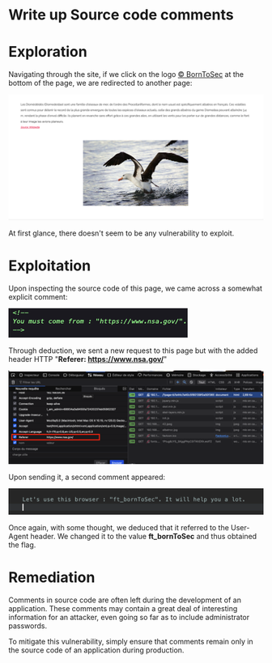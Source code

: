 # Write up Source code comments

# Exploration

Navigating through the site, if we click on the logo [© BornToSec](http://192.168.64.36/?page=b7e44c7a40c5f80139f0a50f3650fb2bd8d00b0d24667c4c2ca32c88e13b758f) at the bottom of the page, we are redirected
to another page:

![Capture d'écran 2024-05-02 à 19.01.47.png](images/Capture_decran_2024-05-02_a_19.01.47.png)

At first glance, there doesn't seem to be any vulnerability to exploit.

# Exploitation

Upon inspecting the source code of this page, we came across a somewhat explicit comment:

![Capture d'écran 2024-05-02 à 19.02.55.png](images/Capture_decran_2024-05-02_a_19.02.55.png)

Through deduction, we sent a new request to this page but with the added header HTTP "**Referer: https://www.nsa.gov/**"

![Capture d'écran 2024-05-02 à 19.06.16.png](images/Capture_decran_2024-05-02_a_19.06.16.png)

Upon sending it, a second comment appeared:

![Capture d'écran 2024-05-02 à 19.10.47.png](images/Capture_decran_2024-05-02_a_19.10.47.png)

Once again, with some thought, we deduced that it referred to the User-Agent header. We changed it to the value **ft\_bornToSec** and thus obtained the flag.

# Remediation

Comments in source code are often left during the development of an application. These comments may contain a great deal of interesting information for an attacker, even going so far as to include
administrator passwords.

To mitigate this vulnerability, simply ensure that comments remain only in the source code of an application during production.

